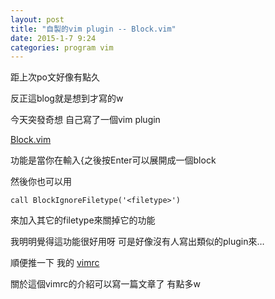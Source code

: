 ```yaml
---
layout: post
title: "自製的vim plugin -- Block.vim"
date: 2015-1-7 9:24
categories: program vim
---
```


距上次po文好像有點久

反正這blog就是想到才寫的w

今天突發奇想 自己寫了一個vim plugin

[Block.vim](https://github.com/DanSnow/Block.vim)

功能是當你在輸入{之後按Enter可以展開成一個block

然後你也可以用

```vim
call BlockIgnoreFiletype('<filetype>')
```

來加入其它的filetype來關掉它的功能

我明明覺得這功能很好用呀 可是好像沒有人寫出類似的plugin來…

順便推一下 我的 [vimrc](https://github.com/DanSnow/Vimrc)

關於這個vimrc的介紹可以寫一篇文章了 有點多w
